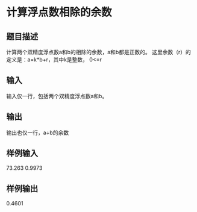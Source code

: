  # 计算浮点数相除的余数  
  
 ## 题目描述  
 计算两个双精度浮点数a和b的相除的余数，a和b都是正数的。 这里余数（r）的定义是：a=k*b+r，其中k是整数， 0<=r  
 ## 输入  
 输入仅一行，包括两个双精度浮点数a和b。  
 ## 输出  
 输出也仅一行，a÷b的余数  
 ## 样例输入  
 73.263 0.9973  
 ## 样例输出  
 0.4601  
   
  
